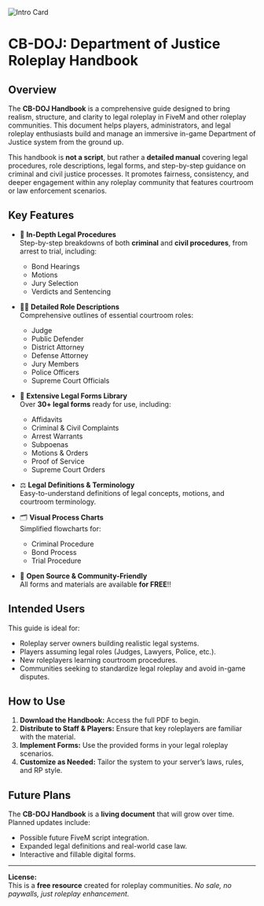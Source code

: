 ![Intro Card](https://docs.coolbrad.com/images/README/CB-DOJForms.png)

# CB-DOJ: Department of Justice Roleplay Handbook  

## Overview

The **CB-DOJ Handbook** is a comprehensive guide designed to bring realism, structure, and clarity to legal roleplay in FiveM and other roleplay communities. This document helps players, administrators, and legal roleplay enthusiasts build and manage an immersive in-game Department of Justice system from the ground up.

This handbook is **not a script**, but rather a **detailed manual** covering legal procedures, role descriptions, legal forms, and step-by-step guidance on criminal and civil justice processes. It promotes fairness, consistency, and deeper engagement within any roleplay community that features courtroom or law enforcement scenarios.


## Key Features

- 📜 **In-Depth Legal Procedures**  
  Step-by-step breakdowns of both **criminal** and **civil procedures**, from arrest to trial, including:
  - Bond Hearings
  - Motions
  - Jury Selection
  - Verdicts and Sentencing

- 👨‍⚖️ **Detailed Role Descriptions**  
  Comprehensive outlines of essential courtroom roles:
  - Judge
  - Public Defender
  - District Attorney
  - Defense Attorney
  - Jury Members
  - Police Officers
  - Supreme Court Officials

- 📝 **Extensive Legal Forms Library**  
  Over **30+ legal forms** ready for use, including:
  - Affidavits
  - Criminal & Civil Complaints
  - Arrest Warrants
  - Subpoenas
  - Motions & Orders
  - Proof of Service
  - Supreme Court Orders

- ⚖️ **Legal Definitions & Terminology**  
  Easy-to-understand definitions of legal concepts, motions, and courtroom terminology.

- 🗂 **Visual Process Charts**  
  Simplified flowcharts for:
  - Criminal Procedure
  - Bond Process
  - Trial Procedure

- 🔗 **Open Source & Community-Friendly**  
  All forms and materials are available **for FREE**!!


## Intended Users

This guide is ideal for:
- Roleplay server owners building realistic legal systems.
- Players assuming legal roles (Judges, Lawyers, Police, etc.).
- New roleplayers learning courtroom procedures.
- Communities seeking to standardize legal roleplay and avoid in-game disputes.

## How to Use

1. **Download the Handbook:** Access the full PDF to begin.
2. **Distribute to Staff & Players:** Ensure that key roleplayers are familiar with the material.
3. **Implement Forms:** Use the provided forms in your legal roleplay scenarios.
4. **Customize as Needed:** Tailor the system to your server’s laws, rules, and RP style.


## Future Plans

The **CB-DOJ Handbook** is a **living document** that will grow over time. Planned updates include:
- Possible future FiveM script integration.
- Expanded legal definitions and real-world case law.
- Interactive and fillable digital forms.

---

**License:**  
This is a **free resource** created for roleplay communities.
*No sale, no paywalls, just roleplay enhancement.*